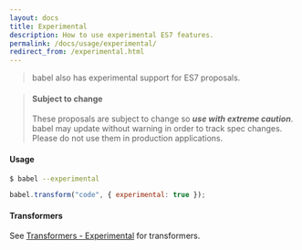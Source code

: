 ```yaml
---
layout: docs
title: Experimental
description: How to use experimental ES7 features.
permalink: /docs/usage/experimental/
redirect_from: /experimental.html
---
```


> babel also has experimental support for ES7 proposals.

<blockquote class="babel-callout babel-callout-danger">
  <h4>Subject to change</h4>
  <p>
    These proposals are subject to change so <strong><em>use with extreme
    caution</em></strong>. babel may update without warning in order to track spec
    changes. Please do not use them in production applications.
  </p>
</blockquote>

#### Usage

```sh
$ babel --experimental
```

```js
babel.transform("code", { experimental: true });
```


#### Transformers

See [Transformers - Experimental](/docs/usage/transformers#es7-experimental-)
for transformers.
